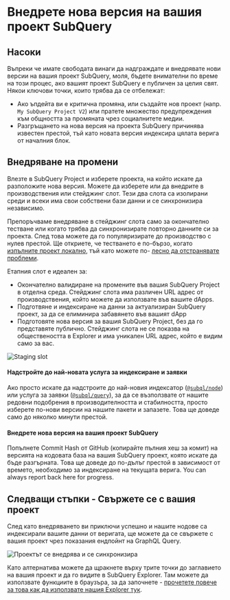 # Внедрете нова версия на вашия проект SubQuery

## Насоки

Въпреки че имате свободата винаги да надграждате и внедрявате нови версии на вашия проект SubQuery, моля, бъдете внимателни по време на този процес, ако вашият проект SubQuery е публичен за целия свят. Някои ключови точки, които трябва да се отбележат:
- Ако ъпдейта ви е критична промяна, или създайте нов проект (напр. `My SubQuery Project V2`) или пратете множество предупреждения към общността за промяната чрез социалнитете медии.
- Разгръщането на нова версия на проекта SubQuery причинява известен престой, тъй като новата версия индексира цялата верига от началния блок.

## Внедряване на промени

Влезте в SubQuery Project и изберете проекта, на който искате да разположите нова версия. Можете да изберете или да внедрите в производствения или стейджинг слот. Тези два слота са изолирани среди и всеки има свои собствени бази данни и се синхронизира независимо.

Препоръчваме внедряване в стейджинг слота само за окончателно тестване или когато трябва да синхронизирате повторно данните си за проекта. След това можете да го популяризирате до производство с нулев престой. Ще откриете, че тестването е по-бързо, когато [изпълните проект локално](../run/run.md), тъй като можете по- [лесно да отстранявате проблеми](../tutorials_examples/debug-projects.md).

Етапния слот е идеален за:
* Окончателно валидиране на промените във вашия SubQuery Project в отделна среда. Стейджинг слота има различен URL адрес от производствения, който можете да използвате във вашите dApps.
* Подготвяне и индексиране на данни за актуализиран SubQuery проект, за да се елиминира забавянето във вашият dApp
* Подготовяте нова версия за вашия SubQuery Project, без да го представяте публично. Стейджинг слота не се показва на обществеността в Explorer и има уникален URL адрес, който е видим само за вас.

![Staging slot](/assets/img/staging_slot.png)

#### Надстройте до най-новата услуга за индексиране и заявки

Ако просто искате да надстроите до най-новия индексатор ([`@subql/node`](https://www.npmjs.com/package/@subql/node)) или услуга за заявки ([`@subql/query`](https://www.npmjs.com/package/@subql/query)), за да се възползвате от нашите редовни подобрения в производителността и стабилността, просто изберете по-нови версии на нашите пакети и запазете. Това ще доведе само до няколко минути престой.

#### Внедрете нова версия на вашия проект SubQuery

Попълнете Commit Hash от GitHub (копирайте пълния хеш за комит) на версията на кодовата база на вашия SubQuery проект, която искате да бъде разгърната. Това ще доведе до по-дълъг престой в зависимост от времето, необходимо за индексиране на текущата верига. You can always report back here for progress.

## Следващи стъпки - Свържете се с вашия проект
След като внедряването ви приключи успешно и нашите нодове са индексирали вашите данни от веригата, ще можете да се свържете с вашия проект чрез показания ендпойнт на GraphQL Query.

![Проектът се внедрява и се синхронизира](/assets/img/projects-deploy-sync.png)

Като алтернатива можете да щракнете върху трите точки до заглавието на вашия проект и да го видите в SubQuery Explorer. Там можете да използвате функциите в браузъра, за да започнете - [прочетете повече за това как да използвате нашия Explorer тук](../query/query.md).
